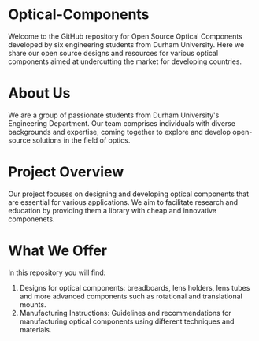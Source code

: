 # Optical-Components
Welcome to the GitHub repository for Open Source Optical Components developed by six engineering students from Durham University. Here we share our open source designs and resources for various optical components aimed at undercutting the market for developing countries. 
# About Us
We are a group of passionate students from Durham University's Engineering Department. 
Our team comprises individuals with diverse backgrounds and expertise, coming together to explore and develop open-source solutions in the field of optics.
# Project Overview
Our project focuses on designing and developing optical components that are essential for various applications. We aim to facilitate research and education by providing them a library with cheap and innovative componenets.
# What We Offer
In this repository you will find:
1.  Designs for optical components: breadboards, lens holders, lens tubes and               more advanced components such as rotational and translational mounts.
2.  Manufacturing Instructions: Guidelines and recommendations for manufacturing            optical components using different techniques and materials.

